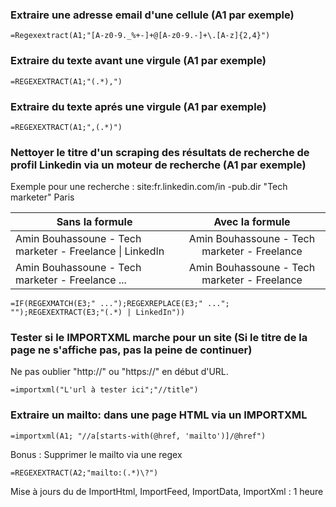 ### Extraire une adresse email d'une cellule (A1 par exemple)
```
=Regexextract(A1;"[A-z0-9._%+-]+@[A-z0-9.-]+\.[A-z]{2,4}")
```

### Extraire du texte avant une virgule (A1 par exemple)
```
=REGEXEXTRACT(A1;"(.*),")
```

### Extraire du texte aprés une virgule (A1 par exemple)
```
=REGEXEXTRACT(A1;",(.*)")
```

### Nettoyer le titre d'un scraping des résultats de recherche de profil Linkedin via un moteur de recherche (A1 par exemple)

Exemple pour une recherche : site:fr.linkedin.com/in -pub.dir "Tech marketer" Paris

| Sans la formule        | Avec la formule           |
| ------------- |:-------------:|
| Amin Bouhassoune - Tech marketer - Freelance \| LinkedIn      | Amin Bouhassoune - Tech marketer - Freelance      |
| Amin Bouhassoune - Tech marketer - Freelance ... | Amin Bouhassoune - Tech marketer - Freelance      |


```
=IF(REGEXMATCH(E3;" ...");REGEXREPLACE(E3;" ..."; "");REGEXEXTRACT(E3;"(.*) | LinkedIn"))
```

### Tester si le IMPORTXML marche pour un site (Si le titre de la page ne s'affiche pas, pas la peine de continuer)
Ne pas oublier "http://" ou "https://" en début d'URL.
```
=importxml("L'url à tester ici";"//title")
```

### Extraire un mailto: dans une page HTML via un IMPORTXML
```
=importxml(A1; "//a[starts-with(@href, 'mailto')]/@href")
```
Bonus : Supprimer le mailto via une regex
```
=REGEXEXTRACT(A2;"mailto:(.*)\?")
```
Mise à jours du de ImportHtml, ImportFeed, ImportData, ImportXml : 1 heure

